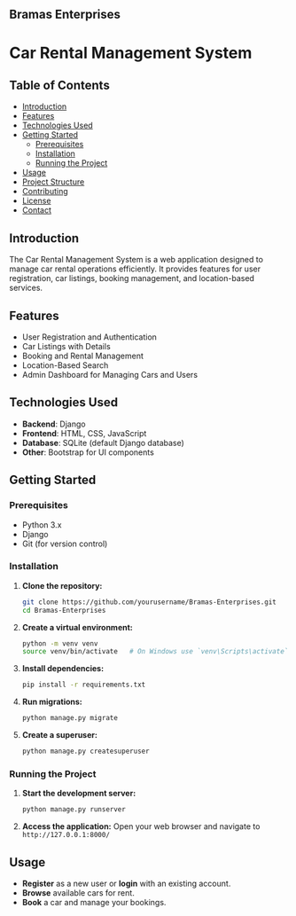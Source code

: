 ## Bramas Enterprises

# Car Rental Management System

## Table of Contents
- [Introduction](#introduction)
- [Features](#features)
- [Technologies Used](#technologies-used)
- [Getting Started](#getting-started)
  - [Prerequisites](#prerequisites)
  - [Installation](#installation)
  - [Running the Project](#running-the-project)
- [Usage](#usage)
- [Project Structure](#project-structure)
- [Contributing](#contributing)
- [License](#license)
- [Contact](#contact)

## Introduction
The Car Rental Management System is a web application designed to manage car rental operations efficiently. It provides features for user registration, car listings, booking management, and location-based services.

## Features
- User Registration and Authentication
- Car Listings with Details
- Booking and Rental Management
- Location-Based Search
- Admin Dashboard for Managing Cars and Users

## Technologies Used
- **Backend**: Django
- **Frontend**: HTML, CSS, JavaScript
- **Database**: SQLite (default Django database)
- **Other**: Bootstrap for UI components

## Getting Started

### Prerequisites
- Python 3.x
- Django
- Git (for version control)

### Installation
1. **Clone the repository:**
    ```sh
    git clone https://github.com/yourusername/Bramas-Enterprises.git
    cd Bramas-Enterprises
    ```

2. **Create a virtual environment:**
    ```sh
    python -m venv venv
    source venv/bin/activate   # On Windows use `venv\Scripts\activate`
    ```

3. **Install dependencies:**
    ```sh
    pip install -r requirements.txt
    ```

4. **Run migrations:**
    ```sh
    python manage.py migrate
    ```

5. **Create a superuser:**
    ```sh
    python manage.py createsuperuser
    ```

### Running the Project
1. **Start the development server:**
    ```sh
    python manage.py runserver
    ```

2. **Access the application:**
    Open your web browser and navigate to `http://127.0.0.1:8000/`

## Usage
- **Register** as a new user or **login** with an existing account.
- **Browse** available cars for rent.
- **Book** a car and manage your bookings.
